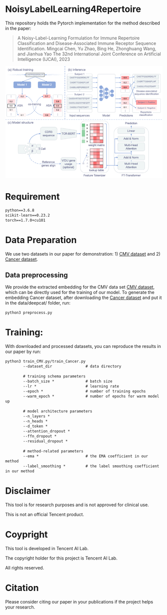 # NoisyLabelLearning4Repertoire
This repository holds the Pytorch implementation for the method described in the paper:
> A Noisy-Label-Learning Formulation for Immune Repertoire Classification and Disease-Associated Immune Receptor Sequence Identification.
Mingcai Chen, Yu Zhao, Bing He, Zhonghuang Wang, and Jianhua Yao
The 32nd International Joint Conference
on Artificial Intelligence (IJCAI), 2023

![Pipeline](pic/overall.png "pipeline")

# Requirement

    python==3.6.8
    scikit-learn==0.23.2
    torch==1.7.0+cu101

# Data Preparation
We use two datasets in our paper for demonstration: 1) [CMV dataset](https://clients.adaptivebiotech.com/pub/emerson-2017-natgen) and 2) [Cancer dataset](https://github.com/s175573/DeepCAT/tree/master/TrainingData).

## Data preprocessing 
We provide the extracted embedding for the CMV data set [CMV dataset](data/cmv/), which can be directly used for the training of our model.
To generate the embedding Cancer dataset, after downloading the [Cancer dataset](https://github.com/s175573/DeepCAT/tree/master/TrainingData) and put it in the data/deepcat/ folder, run:

    python3 preprocess.py


# Training:
With downloaded and processed datasets, you can reproduce the results in our paper by run:

    python3 train_CMV.py/train_Cancer.py
            --dataset_dir               # data directory

            # training schema parameters
            --batch_size *              # batch size
            --lr *                      # learning rate
            --epoch *                   # number of training epochs
            --warm_epoch *              # number of epochs for warm model up

            # model architecture parameters
            --n_layers *                
            --n_heads *                 
            --d_token *               
            --attention_dropout * 
            --ffn_dropout * 
            --residual_dropout *   

            # method-related parameters
            --ema *                     # the EMA coefficient in our method 
            --label_smoothing *         # the label smoothing coefficient in our method

# Disclaimer

This tool is for research purposes and is not approved for clinical use.

This is not an official Tencent product.

# Coypright

This tool is developed in Tencent AI Lab.

The copyright holder for this project is Tencent AI Lab.

All rights reserved.

# Citation

Please consider citing our paper in your publications if the project helps your research.
